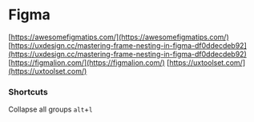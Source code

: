 # Figma

[https://awesomefigmatips.com/](https://awesomefigmatips.com/)
[https://uxdesign.cc/mastering-frame-nesting-in-figma-df0ddecdeb92](https://uxdesign.cc/mastering-frame-nesting-in-figma-df0ddecdeb92)
[https://figmalion.com/](https://figmalion.com/)
[https://uxtoolset.com/](https://uxtoolset.com/)

### Shortcuts

Collapse all groups `alt`+`l`
